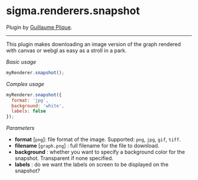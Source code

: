 sigma.renderers.snapshot
========================

Plugin by [Guillaume Plique](https://github.com/Yomguithereal).

---

This plugin makes downloading an image version of the graph rendered with canvas or webgl as easy as a stroll in a park.

*Basic usage*

```js
myRenderer.snapshot();
```

*Complex usage*

```js
myRenderer.snapshot({
  format: 'jpg',
  background: 'white',
  labels: false
});
```

*Parameters*

* **format** [`png`]: file format of the image. Supported: `png`, `jpg`, `gif`, `tiff`.
* **filename** [`graph.png`] : full filename for the file to download.
* **background** : whether you want to specify a background color for the snapshot. Transparent if none specified.
* **labels** : do we want the labels on screen to be displayed on the snapshot?
